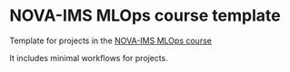# NOVA-IMS MLOps course template

Template for projects in the [NOVA-IMS MLOps course](https://jj.github.io/curso-tdd)

It includes minimal workflows for projects.
